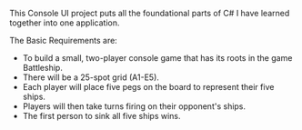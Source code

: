 This Console UI project puts all the foundational parts of C# I have learned together into one application.

The Basic Requirements are: 
- To build a small, two-player console game that has its roots in the game Battleship. 
- There will be a 25-spot grid (A1-E5). 
- Each player will place five pegs on the board to represent their five ships. 
- Players will then take turns firing on their opponent's ships. 
- The first person to sink all five ships wins.


